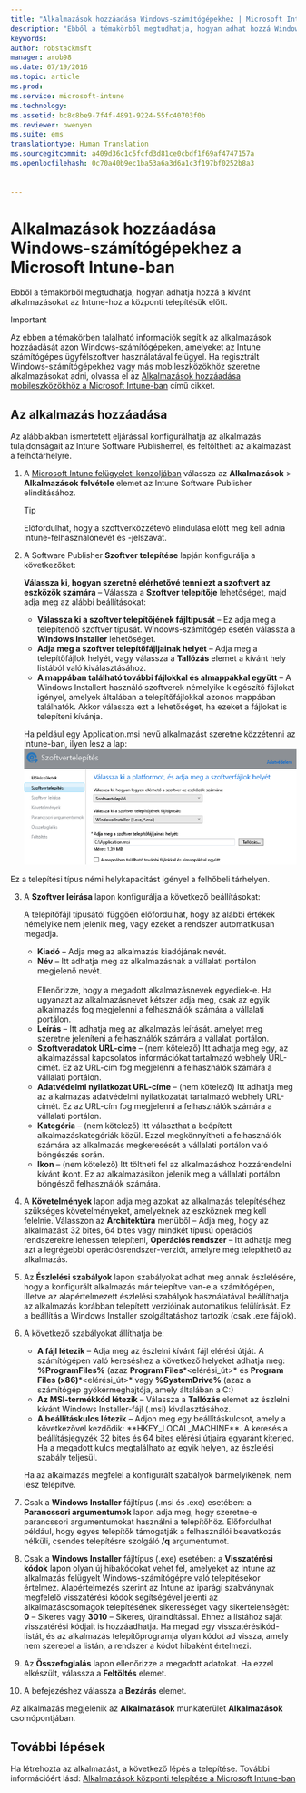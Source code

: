 ```yaml
---
title: "Alkalmazások hozzáadása Windows-számítógépekhez | Microsoft Intune"
description: "Ebből a témakörből megtudhatja, hogyan adhat hozzá Windows rendszerű számítógépes alkalmazásokat az Intune-hoz a központi telepítésük előtt."
keywords: 
author: robstackmsft
manager: arob98
ms.date: 07/19/2016
ms.topic: article
ms.prod: 
ms.service: microsoft-intune
ms.technology: 
ms.assetid: bc8c8be9-7f4f-4891-9224-55fc40703f0b
ms.reviewer: owenyen
ms.suite: ems
translationtype: Human Translation
ms.sourcegitcommit: a409d36c1c5fcfd3d81ce0cbdf1f69af4747157a
ms.openlocfilehash: 0c70a40b9ec1ba53a6a3d6a1c3f197bf0252b8a3


---
```


# Alkalmazások hozzáadása Windows-számítógépekhez a Microsoft Intune-ban

Ebből a témakörből megtudhatja, hogyan adhatja hozzá a kívánt alkalmazásokat az Intune-hoz a központi telepítésük előtt.

> [!IMPORTANT]
> Az ebben a témakörben található információk segítik az alkalmazások hozzáadását azon Windows-számítógépeken, amelyeket az Intune számítógépes ügyfélszoftver használatával felügyel. Ha regisztrált Windows-számítógépekhez vagy más mobileszközökhöz szeretne alkalmazásokat adni, olvassa el az [Alkalmazások hozzáadása mobileszközökhöz a Microsoft Intune-ban](add-apps-for-mobile-devices-in-microsoft-intune.md) című cikket.


## Az alkalmazás hozzáadása
Az alábbiakban ismertetett eljárással konfigurálhatja az alkalmazás tulajdonságait az Intune Software Publisherrel, és feltöltheti az alkalmazást a felhőtárhelyre.

1.  A [Microsoft Intune felügyeleti konzoljában](https://manage.microsoft.com) válassza az **Alkalmazások** &gt; **Alkalmazások felvétele** elemet az Intune Software Publisher elindításához.

    > [!TIP]
    > Előfordulhat, hogy a szoftverközzétevő elindulása előtt meg kell adnia Intune-felhasználónevét és -jelszavát.



2.  A Software Publisher **Szoftver telepítése** lapján konfigurálja a következőket:

    **Válassza ki, hogyan szeretné elérhetővé tenni ezt a szoftvert az eszközök számára** – Válassza a **Szoftver telepítője** lehetőséget, majd adja meg az alábbi beállításokat:

    - **Válassza ki a szoftver telepítőjének fájltípusát** – Ez adja meg a telepítendő szoftver típusát. Windows-számítógép esetén válassza a **Windows Installer** lehetőséget.
    - **Adja meg a szoftver telepítőfájljainak helyét** – Adja meg a telepítőfájlok helyét, vagy válassza a **Tallózás** elemet a kívánt hely listából való kiválasztásához.
    - **A mappában található további fájlokkal és almappákkal együtt** – A Windows Installert használó szoftverek némelyike kiegészítő fájlokat igényel, amelyek általában a telepítőfájlokkal azonos mappában találhatók. Akkor válassza ezt a lehetőséget, ha ezeket a fájlokat is telepíteni kívánja.

    Ha például egy Application.msi nevű alkalmazást szeretne közzétenni az Intune-ban, ilyen lesz a lap: ![számítógépes Software Publisher](./media/publisher-for-pc.png)

   Ez a telepítési típus némi helykapacitást igényel a felhőbeli tárhelyen.

3.  A **Szoftver leírása** lapon konfigurálja a következő beállításokat:

    A telepítőfájl típusától függően előfordulhat, hogy az alábbi értékek némelyike nem jelenik meg, vagy ezeket a rendszer automatikusan megadja.

    - **Kiadó** – Adja meg az alkalmazás kiadójának nevét.
    - **Név** – Itt adhatja meg az alkalmazásnak a vállalati portálon megjelenő nevét.<br /><br />Ellenőrizze, hogy a megadott alkalmazásnevek egyediek-e. Ha ugyanazt az alkalmazásnevet kétszer adja meg, csak az egyik alkalmazás fog megjelenni a felhasználók számára a vállalati portálon.
    - **Leírás** – Itt adhatja meg az alkalmazás leírását. amelyet meg szeretne jeleníteni a felhasználók számára a vállalati portálon.
    - **Szoftveradatok URL-címe** – (nem kötelező) Itt adhatja meg egy, az alkalmazással kapcsolatos információkat tartalmazó webhely URL-címét. Ez az URL-cím fog megjelenni a felhasználók számára a vállalati portálon.
    - **Adatvédelmi nyilatkozat URL-címe** – (nem kötelező) Itt adhatja meg az alkalmazás adatvédelmi nyilatkozatát tartalmazó webhely URL-címét. Ez az URL-cím fog megjelenni a felhasználók számára a vállalati portálon.
    - **Kategória** – (nem kötelező) Itt választhat a beépített alkalmazáskategóriák közül. Ezzel megkönnyítheti a felhasználók számára az alkalmazás megkeresését a vállalati portálon való böngészés során.
    - **Ikon** – (nem kötelező) Itt töltheti fel az alkalmazáshoz hozzárendelni kívánt ikont. Ez az alkalmazásikon jelenik meg a vállalati portálon böngésző felhasználók számára.



4.  A **Követelmények** lapon adja meg azokat az alkalmazás telepítéséhez szükséges követelményeket, amelyeknek az eszköznek meg kell felelnie. Válasszon az **Architektúra** menüből – Adja meg, hogy az alkalmazást 32 bites, 64 bites vagy mindkét típusú operációs rendszerekre lehessen telepíteni, **Operációs rendszer** – Itt adhatja meg azt a legrégebbi operációsrendszer-verziót, amelyre még telepíthető az alkalmazás.

5.  Az **Észlelési szabályok** lapon szabályokat adhat meg annak észlelésére, hogy a konfigurált alkalmazás már telepítve van-e a számítógépen, illetve az alapértelmezett észlelési szabályok használatával beállíthatja az alkalmazás korábban telepített verzióinak automatikus felülírását. Ez a beállítás a Windows Installer szolgáltatáshoz tartozik (csak .exe fájlok).
6.  
    A következő szabályokat állíthatja be:
    - **A fájl létezik** – Adja meg az észlelni kívánt fájl elérési útját. A számítógépen való kereséshez a következő helyeket adhatja meg: **%ProgramFiles%** (azaz **Program Files**\*&lt;elérési_út&gt;* és **Program Files (x86)**\*&lt;elérési_út&gt;* vagy **%SystemDrive%** (azaz a számítógép gyökérmeghajtója, amely általában a C:)
    - **Az MSI-termékkód létezik** – Válassza a **Tallózás** elemet az észlelni kívánt Windows Installer-fájl (.msi) kiválasztásához. 
    - **A beállításkulcs létezik** – Adjon meg egy beállításkulcsot, amely a következővel kezdődik: **HKEY_LOCAL_MACHINE\**. A keresés a beállításjegyzék 32 bites és 64 bites elérési útjaira egyaránt kiterjed. Ha a megadott kulcs megtalálható az egyik helyen, az észlelési szabály teljesül.

    Ha az alkalmazás megfelel a konfigurált szabályok bármelyikének, nem lesz telepítve.

7.  Csak a **Windows Installer** fájltípus (.msi és .exe) esetében: a **Parancssori argumentumok** lapon adja meg, hogy szeretne-e parancssori argumentumokat használni a telepítőhöz. Előfordulhat például, hogy egyes telepítők támogatják a felhasználói beavatkozás nélküli, csendes telepítésre szolgáló **/q** argumentumot.

8.  Csak a **Windows Installer** fájltípus (.exe) esetében: a **Visszatérési kódok** lapon olyan új hibakódokat vehet fel, amelyeket az Intune az alkalmazás felügyelt Windows-számítógépre való telepítésekor értelmez.
    Alapértelmezés szerint az Intune az iparági szabványnak megfelelő visszatérési kódok segítségével jelenti az alkalmazáscsomagok telepítésének sikerességét vagy sikertelenségét: **0** – Sikeres vagy **3010** – Sikeres, újraindítással. Ehhez a listához saját visszatérési kódjait is hozzáadhatja. Ha megad egy visszatérésikód-listát, és az alkalmazás telepítőprogramja olyan kódot ad vissza, amely nem szerepel a listán, a rendszer a kódot hibaként értelmezi.

9.  Az **Összefoglalás** lapon ellenőrizze a megadott adatokat. Ha ezzel elkészült, válassza a **Feltöltés** elemet.

10. A befejezéshez válassza a **Bezárás** elemet.

Az alkalmazás megjelenik az **Alkalmazások** munkaterület **Alkalmazások** csomópontjában.

## További lépések

Ha létrehozta az alkalmazást, a következő lépés a telepítése. További információért lásd: [Alkalmazások központi telepítése a Microsoft Intune-ban](deploy-apps.md)


<!--HONumber=Jul16_HO3-->


